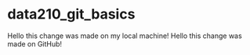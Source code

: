 # data210_git_basics

Hello this change was made on my local machine!
Hello this change was made on GitHub!

